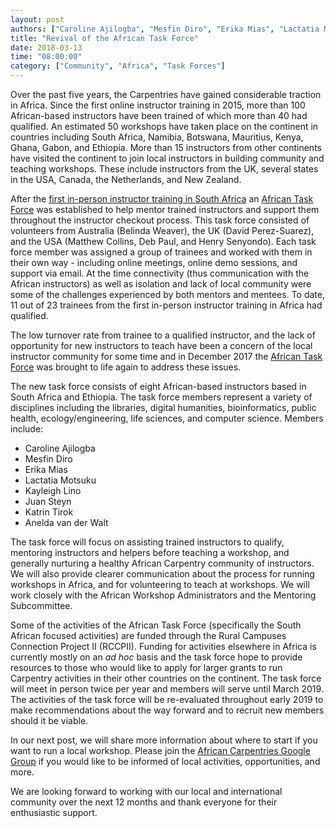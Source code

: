 ```yaml
---
layout: post
authors: ["Caroline Ajilogba", "Mesfin Diro", "Erika Mias", "Lactatia Motsuku", "Kayleigh Lino", "Juan Steyn", "Katrin Tirok", "Anelda van der Walt"]
title: "Revival of the African Task Force"
date: 2018-03-13
time: "08:00:00"
category: ["Community", "Africa", "Task Forces"]
---
```


Over the past five years, the Carpentries have gained considerable traction in Africa. Since the first online instructor training in 2015, more than 100 African-based instructors have been trained of which more than 40 had qualified. An estimated 50 workshops have taken place on the continent in countries including South Africa, Namibia, Botswana, Mauritius, Kenya, Ghana, Gabon, and Ethiopia. More than 15 instructors from other continents have visited the continent to join local instructors in building community and teaching workshops. These include instructors from the UK, several states in the USA, Canada, the Netherlands, and New Zealand.

After the [first in-person instructor training in South Africa](https://software-carpentry.org/blog/2016/04/south-africa-instructor-training.html) an [African Task Force](https://github.com/swcarpentry/board/issues/118) was established to help mentor trained instructors and support them throughout the instructor checkout process. This task force consisted of volunteers from Australia (Belinda Weaver), the UK (David Perez-Suarez), and the USA (Matthew Collins, Deb Paul, and Henry Senyondo). Each task force member was assigned a group of trainees and worked with them in their own way - including online meetings, online demo sessions, and support via email. At the time connectivity (thus communication with the African instructors) as well as isolation and lack of local community were some of the challenges experienced by both mentors and mentees. To date, 11 out of 23 trainees from the first in-person instructor training in Africa had qualified.

The low turnover rate from trainee to a qualified instructor, and the lack of opportunity for new instructors to teach have been a concern of the local instructor community for some time and in December 2017 the [African Task Force](https://software-carpentry.org/join/subcom/african-tf/) was brought to life again to address these issues.

The new task force consists of eight African-based instructors based in South Africa and Ethiopia. The task force members represent a variety of disciplines including the libraries, digital humanities, bioinformatics, public health, ecology/engineering, life sciences, and computer science. Members include:

  - Caroline Ajilogba
  - Mesfin Diro
  - Erika Mias
  - Lactatia Motsuku
  - Kayleigh Lino
  - Juan Steyn
  - Katrin Tirok
  - Anelda van der Walt

The task force will focus on assisting trained instructors to qualify, mentoring instructors and helpers before teaching a workshop, and generally nurturing a healthy African Carpentry community of instructors. We will also provide clearer communication about the process for running workshops in Africa, and for volunteering to teach at workshops. We will work closely with the African Workshop Administrators and the Mentoring Subcommittee.

Some of the activities of the African Task Force (specifically the South African focused activities) are funded through the Rural Campuses Connection Project II (RCCPII). Funding for activities elsewhere in Africa is currently mostly on an *ad hoc* basis and the task force hope to provide resources to those who would like to apply for larger grants to run Carpentry activities in their other countries on the continent. The task force will meet in person twice per year and members will serve until March 2019. The activities of the task force will be re-evaluated throughout early 2019 to make recommendations about the way forward and to recruit new members should it be viable.

In our next post, we will share more information about where to start if you want to run a local workshop. Please join the [African Carpentries Google Group](https://groups.google.com/forum/#!forum/swc-za) if you would like to be informed of local activities, opportunities, and more.

We are looking forward to working with our local and international community over the next 12 months and thank everyone for their enthusiastic support.
